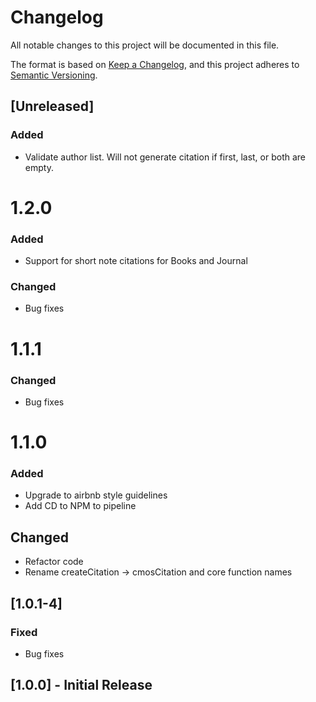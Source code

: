 # Changelog
All notable changes to this project will be documented in this file.

The format is based on [Keep a Changelog](https://keepachangelog.com/en/1.0.0/),
and this project adheres to [Semantic Versioning](https://semver.org/spec/v2.0.0.html).

## [Unreleased]
### Added
- Validate author list. Will not generate citation if first, last, or both are empty.

# 1.2.0
### Added
- Support for short note citations for Books and Journal

### Changed
- Bug fixes

# 1.1.1
### Changed
- Bug fixes

# 1.1.0
### Added
- Upgrade to airbnb style guidelines
- Add CD to NPM to pipeline

## Changed
- Refactor code
- Rename createCitation -> cmosCitation and core function names

## [1.0.1-4]
### Fixed
- Bug fixes

## [1.0.0] - Initial Release